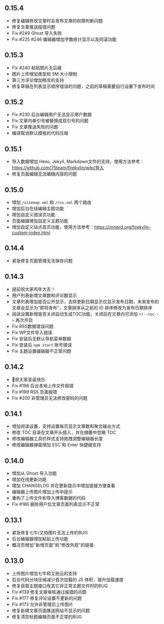 ## 0.15.4

- 修复编辑修改文章时会发布文章的权限判断问题
- 修复文章推送报错问题
- Fix #249 Ghost 导入失败
- Fix #225 #246 编辑器增加字数统计显示以及同滚功能

## 0.15.3

- Fix #240 粘贴图片无后缀
- 图片上传增加类型和 5M 大小限制
- 第三方评论增加畅言的支持
- 修复草稿在列表显示顺序错误的问题，之前的草稿需要自行设置下发布时间

## 0.15.2

- Fix #230 后台编辑用户无法显示用户数据
- Fix 文章内单引号被替换成双引号的问题
- Fix 文章推送失败的问题
- 编译取消默认模板的代码压缩

## 0.15.1

- 导入数据增加 Hexo, Jekyll, Markdown文件的支持，使用方法参考：<https://github.com/75team/firekylin/wiki/导入>
- 修复页面编辑无法编辑内容的问题
 
## 0.15.0
- 增加 `/sitemap.xml` 和 `/rss.xml` 两个路由
- 增加后台在线编辑主题功能
- 增加自定义错误页功能
- 页面编辑增加自定义主题功能
- 增加自定义站点首页功能，使用方法参考：https://imnerd.org/firekylin-custom-index.html

## 0.14.4

- 紧急修复页面管理无法保存问题

## 0.14.3

- 提前祝大家鸡年大吉！
- 用户列表新增文章数和评论数显示
- 文章列表增加是否公开显示，去除更新日期显示仅显示发布日期，未来发布的文章会显示为“即将发布”，文章排序从之前的 ID 排序修改为发布日期排序
- 阅读设置新增是否关闭自动生成TOC功能，关闭后在文章内可添加 `<!--toc-->` 再次开启
- Fix RSS数据错误问题
- Fix WP文件导入错误
- Fix 安装后无默认导航菜单数据
- Fix 安装后 `npm start` 账号错误
- Fix 主题设置编辑器不正常问题

## 0.14.2 

- 🎄祝大家圣诞快乐
- Fix #198 后台本地上传文件报错
- Fix #199 RSS 页面报错
- Fix #200 非管理员无法修改密码的问题

## 0.14.1

- 增加阅读设置，支持设置每页显示文章数和聚合输出方式
- 修改 TOC 目录在文章开头插入，并在摘要中忽略 TOC
- 修改编辑器工具栏样式支持拖拽调整编辑器长度
- 修改编辑器弹窗增加 ESC 和 Enter 快捷键支持

## 0.14.0

- 增加从 Ghost 导入功能
- 增加在线更新功能
- 增加 CHANGELOG 并在更新提示中增加链接方便查看
- 编辑器上传图片增加上传中提示
- 重构了上传文件和导入博客数据的代码
- Fix #186 删除用户后文章页面列表显示不正常

## 0.13.1

- 紧急修复七牛/又拍图片无法上传的BUG
- 后台编辑器增加粘贴上传功能
- 概况页增加"新增页面"和"修改外观"的链接

## 0.13.0

- 上传图片增加七牛和又拍云的支持
- 后台代码分块压缩减少首次加载的 JS 体积，提升加载速度
- 修复获取主题接口有其它非正常主题文件时的BUG
- Fix #139 修复文章审核通过报错的问题
- Fix #177 修复评论设置不更新的问题
- Fix #173 允许非管理员上传图片
- 修复新建文章页面推送网站不显示的问题
- 修复清空标题编辑页面不正常的BUG